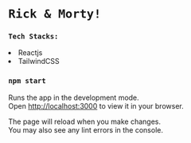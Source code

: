 # `Rick & Morty!`

### `Tech Stacks:`
<li>Reactjs</li>
<li>TailwindCSS</li>

### `npm start`

Runs the app in the development mode.\
Open [http://localhost:3000](http://localhost:3000) to view it in your browser.

The page will reload when you make changes.\
You may also see any lint errors in the console.

